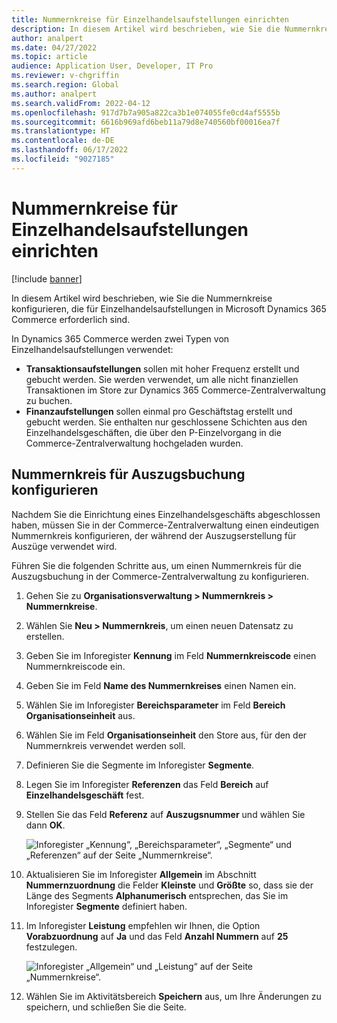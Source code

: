 ```yaml
---
title: Nummernkreise für Einzelhandelsaufstellungen einrichten
description: In diesem Artikel wird beschrieben, wie Sie die Nummernkreise konfigurieren, die für Einzelhandelsaufstellungen in Microsoft Dynamics 365 Commerce erforderlich sind.
author: analpert
ms.date: 04/27/2022
ms.topic: article
audience: Application User, Developer, IT Pro
ms.reviewer: v-chgriffin
ms.search.region: Global
ms.author: analpert
ms.search.validFrom: 2022-04-12
ms.openlocfilehash: 917d7b7a905a822ca3b1e074055fe0cd4af5555b
ms.sourcegitcommit: 6616b969afd6beb11a79d8e740560bf00016ea7f
ms.translationtype: HT
ms.contentlocale: de-DE
ms.lasthandoff: 06/17/2022
ms.locfileid: "9027185"
---
```

# <a name="set-up-number-sequences-for-retail-statements"></a>Nummernkreise für Einzelhandelsaufstellungen einrichten

[!include [banner](includes/banner.md)]

In diesem Artikel wird beschrieben, wie Sie die Nummernkreise konfigurieren, die für Einzelhandelsaufstellungen in Microsoft Dynamics 365 Commerce erforderlich sind.

In Dynamics 365 Commerce werden zwei Typen von Einzelhandelsaufstellungen verwendet: 

- **Transaktionsaufstellungen** sollen mit hoher Frequenz erstellt und gebucht werden. Sie werden verwendet, um alle nicht finanziellen Transaktionen im Store zur Dynamics 365 Commerce-Zentralverwaltung zu buchen. 
- **Finanzaufstellungen** sollen einmal pro Geschäftstag erstellt und gebucht werden. Sie enthalten nur geschlossene Schichten aus den Einzelhandelsgeschäften, die über den P-Einzelvorgang in die Commerce-Zentralverwaltung hochgeladen wurden.

## <a name="configure-a-number-sequence-for-statement-posting"></a>Nummernkreis für Auszugsbuchung konfigurieren

Nachdem Sie die Einrichtung eines Einzelhandelsgeschäfts abgeschlossen haben, müssen Sie in der Commerce-Zentralverwaltung einen eindeutigen Nummernkreis konfigurieren, der während der Auszugserstellung für Auszüge verwendet wird.

Führen Sie die folgenden Schritte aus, um einen Nummernkreis für die Auszugsbuchung in der Commerce-Zentralverwaltung zu konfigurieren.

1. Gehen Sie zu **Organisationsverwaltung \> Nummernkreis \> Nummernkreise**.
1. Wählen Sie **Neu \> Nummernkreis**, um einen neuen Datensatz zu erstellen.
1. Geben Sie im Inforegister **Kennung** im Feld **Nummernkreiscode** einen Nummernkreiscode ein.
1. Geben Sie im Feld **Name des Nummernkreises** einen Namen ein.
1. Wählen Sie im Inforegister **Bereichsparameter** im Feld **Bereich** **Organisationseinheit** aus.
1. Wählen Sie im Feld **Organisationseinheit** den Store aus, für den der Nummernkreis verwendet werden soll.
1. Definieren Sie die Segmente im Inforegister **Segmente**.
1. Legen Sie im Inforegister **Referenzen** das Feld **Bereich** auf **Einzelhandelsgeschäft** fest.
1. Stellen Sie das Feld **Referenz** auf **Auszugsnummer** und wählen Sie dann **OK**.

    ![Inforegister „Kennung“, „Bereichsparameter“, „Segmente“ und „Referenzen“ auf der Seite „Nummernkreise“.](media/retail-statements-num-seq-setup-01.png)

1. Aktualisieren Sie im Inforegister **Allgemein** im Abschnitt **Nummernzuordnung** die Felder **Kleinste** und **Größte** so, dass sie der Länge des Segments **Alphanumerisch** entsprechen, das Sie im Inforegister **Segmente** definiert haben.
1. Im Inforegister **Leistung** empfehlen wir Ihnen, die Option **Vorabzuordnung** auf **Ja** und das Feld **Anzahl Nummern** auf **25** festzulegen.

    ![Inforegister „Allgemein“ und „Leistung“ auf der Seite „Nummernkreise“.](media/retail-statements-num-seq-setup-02.png)

1. Wählen Sie im Aktivitätsbereich **Speichern** aus, um Ihre Änderungen zu speichern, und schließen Sie die Seite.
